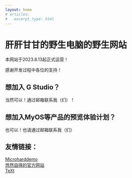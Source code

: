 ```yaml
---
layout: home
# articles:
#   excerpt_type: html
---
```

# 肝肝甘甘的野生电脑的野生网站 
本网站于2023.8.13起正式运营！

感谢开发过程中各位的支持！
## 想加入 G Studio？
当然可以！通过邮箱联系我（们）！
## 想加入MyOS等产品的预览体验计划？
也可以！也请通过邮箱联系我（们）
## 友情链接：
[Microharddemo](Microharddemo.github.io)  
[悠然自得的官方网站](a-youranzide.github.io)  
[TeXt](kitian616.github.io)
